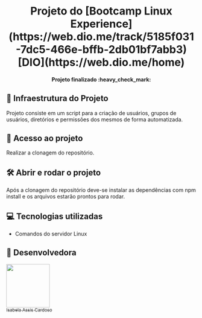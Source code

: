 <h1 align="center"> Projeto do [Bootcamp Linux Experience](https://web.dio.me/track/5185f031-7dc5-466e-bffb-2db01bf7abb3)[DIO](https://web.dio.me/home)</h1>

 <h4 align="center"> 
      Projeto finalizado :heavy_check_mark:
</h4>

##  :mag_right: Infraestrutura do Projeto

Projeto consiste em um script para a criação de usuários, grupos de usuários, diretórios e permissões dos mesmos de forma automatizada.

## 📁 Acesso ao projeto

Realizar a clonagem do repositório.

## 🛠️ Abrir e rodar o projeto

Após a clonagem do repositório deve-se instalar as dependências com npm install  e os arquivos estarão prontos para rodar.

## :computer: Tecnologias utilizadas
- Comandos do servidor Linux

##  :woman: Desenvolvedora
 
 [<img src="https://avatars.githubusercontent.com/u/66324902?v=4" width=115><br><sub>Isabela Assis Cardoso</sub>](https://github.com/IsabelaAC) 


